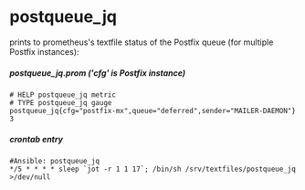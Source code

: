 # postqueue_jq
prints to prometheus's textfile status of the Postfix queue (for multiple Postfix instances):

##### postqueue_jq.prom ('cfg' is Postfix instance)
```
# HELP postqueue_jq metric
# TYPE postqueue_jq gauge
postqueue_jq{cfg="postfix-mx",queue="deferred",sender="MAILER-DAEMON"} 3
```

##### crontab entry
```
#Ansible: postqueue_jq
*/5 * * * * sleep `jot -r 1 1 17`; /bin/sh /srv/textfiles/postqueue_jq >/dev/null
```
